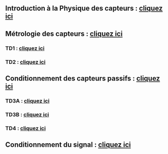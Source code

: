 ## Introduction à la Physique des capteurs : <a href="https://afarciniegasm.github.io/Enseignement/Physique/P2/1 - Cours/01_Cours_Intro_P2.pdf" target="_blank">cliquez ici</a>  <br>

## Métrologie des capteurs : <a href="https://afarciniegasm.github.io/Enseignement/Physique/P2/1 - Cours/02_Cours_Metrologie.pdf" target="_blank">cliquez ici</a>  <br>

### TD1 : <a href="https://afarciniegasm.github.io/Enseignement/Physique/P2/2 - TD/03_TD1.pdf" target="_blank">cliquez ici</a>  <br>

### TD2 : <a href="https://afarciniegasm.github.io/Enseignement/Physique/P2/2 - TD/04_TD2.pdf" target="_blank">cliquez ici</a>  <br>

## Conditionnement des capteurs passifs : <a href="https://afarciniegasm.github.io/Enseignement/Physique/P2/1 - Cours/05_Cours_Conditionnement.pdf" target="_blank">cliquez ici</a>  <br>

### TD3A : <a href="https://afarciniegasm.github.io/Enseignement/Physique/P2/2 - TD/06_TD3A.pdf" target="_blank">cliquez ici</a>  <br>

### TD3B : <a href="https://afarciniegasm.github.io/Enseignement/Physique/P2/2 - TD/07_TD3B.pdf" target="_blank">cliquez ici</a>  <br>

### TD4 : <a href="https://afarciniegasm.github.io/Enseignement/Physique/P2/2 - TD/08_TD4.pdf" target="_blank">cliquez ici</a>  <br>

## Conditionnement du signal : <a href="https://afarciniegasm.github.io/Enseignement/Physique/P2/1 - Cours/09_Cours_Amplification_Linearisation.pdf" target="_blank">cliquez ici</a>  <br>
